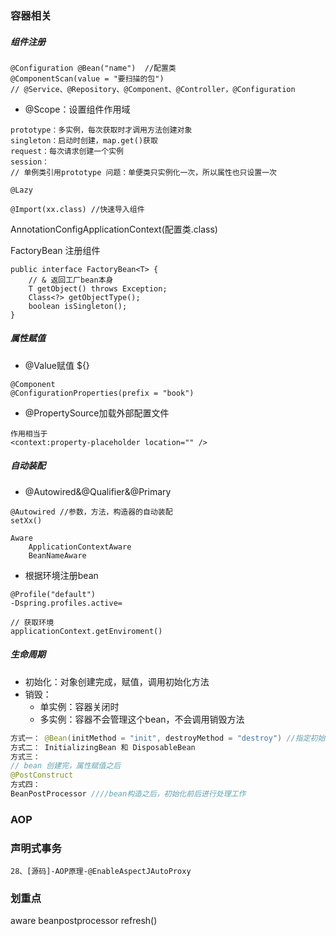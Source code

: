 ### 容器相关

##### 组件注册
```
@Configuration @Bean("name")  //配置类
@ComponentScan(value = "要扫描的包")
// @Service、@Repository、@Component、@Controller，@Configuration
```

- @Scope：设置组件作用域
```
prototype：多实例，每次获取时才调用方法创建对象
singleton：启动时创建，map.get()获取
request：每次请求创建一个实例
session：
// 单例类引用prototype 问题：单便类只实例化一次，所以属性也只设置一次
```

```
@Lazy

@Import(xx.class) //快速导入组件
```

AnnotationConfigApplicationContext(配置类.class)

FactoryBean<xx> 注册组件
```
public interface FactoryBean<T> {
    // & 返回工厂bean本身
    T getObject() throws Exception;
    Class<?> getObjectType();
    boolean isSingleton();
}
```

##### 属性赋值
- @Value赋值  ${}
```
@Component
@ConfigurationProperties(prefix = "book")
```

- @PropertySource加载外部配置文件
```
作用相当于
<context:property-placeholder location="" />
```

##### 自动装配

- @Autowired&@Qualifier&@Primary
```
@Autowired //参数，方法，构造器的自动装配
setXx()

Aware
    ApplicationContextAware
    BeanNameAware
```

- 根据环境注册bean
```
@Profile("default")
-Dspring.profiles.active=

// 获取环境
applicationContext.getEnviroment()
```

##### 生命周期
- 初始化：对象创建完成，赋值，调用初始化方法
- 销毁：
	- 单实例：容器关闭时
	- 多实例：容器不会管理这个bean，不会调用销毁方法

```java
方式一： @Bean(initMethod = "init", destroyMethod = "destroy") //指定初始化和销毁方法
方式二： InitializingBean 和 DisposableBean
方式三：
// bean 创建完，属性赋值之后
@PostConstruct
方式四： 
BeanPostProcessor ////bean构造之后，初始化前后进行处理工作
```

### AOP

### 声明式事务
```
28、[源码]-AOP原理-@EnableAspectJAutoProxy
```

### 划重点
aware beanpostprocessor refresh()